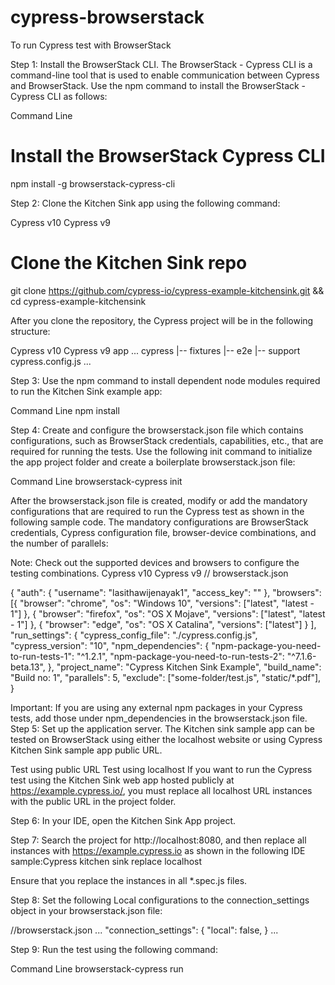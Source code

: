# cypress-browserstack
To run Cypress test with BrowserStack

Step 1: Install the BrowserStack CLI. The BrowserStack - Cypress CLI is a command-line tool that is used to enable communication between Cypress and BrowserStack. Use the npm command to install the BrowserStack - Cypress CLI as follows:

Command Line
# Install the BrowserStack Cypress CLI
npm install -g browserstack-cypress-cli

Step 2: Clone the Kitchen Sink app using the following command:

Cypress v10
Cypress v9
# Clone the Kitchen Sink repo
git clone https://github.com/cypress-io/cypress-example-kitchensink.git && cd cypress-example-kitchensink


After you clone the repository, the Cypress project will be in the following structure:

Cypress v10
Cypress v9
app
...
cypress
|-- fixtures
|-- e2e
|-- support
cypress.config.js
...

Step 3: Use the npm command to install dependent node modules required to run the Kitchen Sink example app:

Command Line
npm install

Step 4: Create and configure the browserstack.json file which contains configurations, such as BrowserStack credentials, capabilities, etc., that are required for running the tests. Use the following init command to initialize the app project folder and create a boilerplate browserstack.json file:

Command Line
browserstack-cypress init

After the browserstack.json file is created, modify or add the mandatory configurations that are required to run the Cypress test as shown in the following sample code. The mandatory configurations are BrowserStack credentials, Cypress configuration file, browser-device combinations, and the number of parallels:

Note: Check out the supported devices and browsers to configure the testing combinations.
Cypress v10
Cypress v9
// browserstack.json

{
  "auth": {
    "username": "lasithawijenayak1",
    "access_key": ""
  },
  "browsers": [{
      "browser": "chrome",
      "os": "Windows 10",
      "versions": ["latest", "latest - 1"]
    },
    {
      "browser": "firefox",
      "os": "OS X Mojave",
      "versions": ["latest", "latest - 1"]
    },
    {
      "browser": "edge",
      "os": "OS X Catalina",
      "versions": ["latest"]
    }
  ],
  "run_settings": {
    "cypress_config_file": "./cypress.config.js",
    "cypress_version": "10",
    "npm_dependencies": {
      "npm-package-you-need-to-run-tests-1": "^1.2.1",
      "npm-package-you-need-to-run-tests-2": "^7.1.6-beta.13",
    },
    "project_name": "Cypress Kitchen Sink Example",
    "build_name": "Build no: 1",
    "parallels": 5,
    "exclude": ["some-folder/test.js", "static/*.pdf"],
}

Important: If you are using any external npm packages in your Cypress tests, add those under npm_dependencies in the browserstack.json file.
Step 5: Set up the application server. The Kitchen sink sample app can be tested on BrowserStack using either the localhost website or using Cypress Kitchen Sink sample app public URL.

Test using public URL
Test using localhost
If you want to run the Cypress test using the Kitchen Sink web app hosted publicly at https://example.cypress.io/, you must replace all localhost URL instances with the public URL in the project folder.

Step 6: In your IDE, open the Kitchen Sink App project.

Step 7: Search the project for http://localhost:8080, and then replace all instances with https://example.cypress.io as shown in the following IDE sample:Cypress kitchen sink replace localhost

Ensure that you replace the instances in all *.spec.js files.

Step 8: Set the following Local configurations to the connection_settings object in your browserstack.json file:

  //browserstack.json
  ...
  "connection_settings": {
          "local": false,
      }
  ...

Step 9: Run the test using the following command:

Command Line
browserstack-cypress run
